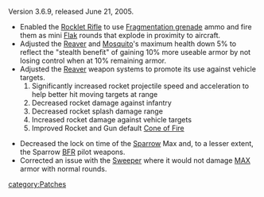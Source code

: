 Version 3.6.9, released June 21, 2005.

-   Enabled the [Rocklet Rifle](Rocklet_Rifle "wikilink") to use
    [Fragmentation grenade](Fragmentation_grenade "wikilink") ammo and
    fire them as mini [Flak](Flak "wikilink") rounds that explode in
    proximity to aircraft.
-   Adjusted the [Reaver](Reaver "wikilink") and
    [Mosquito](Mosquito "wikilink")'s maximum health down 5% to reflect
    the "stealth benefit" of gaining 10% more useable armor by not
    losing control when at 10% remaining armor.
-   Adjusted the [Reaver](Reaver "wikilink") weapon systems to promote
    its use against vehicle targets.
    1.  Significantly increased rocket projectile speed and acceleration
        to help better hit moving targets at range
    2.  Decreased rocket damage against infantry
    3.  Decreased rocket splash damage range
    4.  Increased rocket damage against vehicle targets
    5.  Improved Rocket and Gun default [Cone of
        Fire](Cone_of_Fire "wikilink")

<!-- -->

-   Decreased the lock on time of the [Sparrow](Sparrow "wikilink") Max
    and, to a lesser extent, the Sparrow [BFR](BFR "wikilink") pilot
    weapons.
-   Corrected an issue with the [Sweeper](Sweeper "wikilink") where it
    would not damage [MAX](MAX "wikilink") armor with normal rounds.

[category:Patches](category:Patches "wikilink")